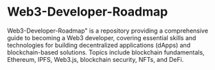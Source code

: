 # Web3-Developer-Roadmap
 Web3-Developer-Roadmap" is a repository providing a comprehensive guide to becoming a Web3 developer, covering essential skills and technologies for building decentralized applications (dApps) and blockchain-based solutions. Topics include blockchain fundamentals, Ethereum, IPFS, Web3.js, blockchain security, NFTs, and DeFi.
